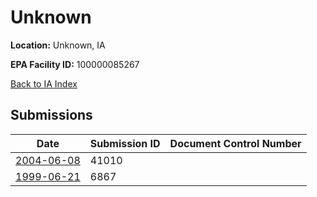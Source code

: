 # Unknown

**Location:** Unknown, IA

**EPA Facility ID:** 100000085267

[Back to IA Index](../../index.md)

## Submissions

| Date | Submission ID | Document Control Number |
|------|--------------|-------------------------|
| [2004-06-08](submissions/41010.md) | 41010 |  |
| [1999-06-21](submissions/6867.md) | 6867 |  |
